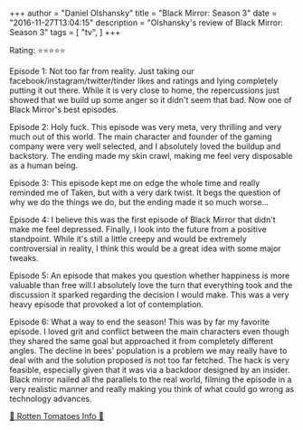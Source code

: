 +++
author = "Daniel Olshansky"
title = "Black Mirror: Season 3"
date = "2016-11-27T13:04:15"
description = "Olshansky's review of Black Mirror: Season 3"
tags = [
    "tv",
]
+++

Rating: ⭐⭐⭐⭐⭐

Episode 1: Not too far from reality. Just taking our facebook/instagram/twitter/tinder likes and ratings and lying completely putting it out there. While it is very close to home, the repercussions just showed that we build up some anger so it didn't seem that bad. Now one of Black Mirror's best episodes.

Episode 2: Holy fuck. This episode was very meta, very thrilling and very much out of this world. The main character and founder of the gaming company were very well selected, and I absolutely loved the buildup and backstory. The ending made my skin crawl, making me feel very disposable as a human being.

Episode 3: This episode kept me on edge the whole time and really reminded me of Taken, but with a very dark twist. It begs the question of why we do the things we do, but the ending made it so much worse...

Episode 4: I believe this was the first episode of Black Mirror that didn't make me feel depressed. Finally, I look into the future from a positive standpoint. While it's still a little creepy and would be extremely controversial in reality, I think this would be a great idea with some major tweaks.

Episode 5: An episode that makes you question whether happiness is more valuable than free will.I absolutely love the turn that everything took and the discussion it sparked regarding the decision I would make. This was a very heavy episode that provoked a lot of contemplation.

Episode 6: What a way to end the season! This was by far my favorite episode. I loved grit and conflict between the main characters even though they shared the same goal but approached it from completely different angles. The decline in bees' population is a problem we may really have to deal with and the solution proposed is not too far fetched. The hack is very feasible, especially given that it was via a backdoor designed by an insider. Black mirror nailed all the parallels to the real world, filming the episode in a very realistic manner and really making you think of what could go wrong as technology advances.

[🍅 Rotten Tomatoes Info 🍅](https://www.rottentomatoes.com//tv/black_mirror/s03)